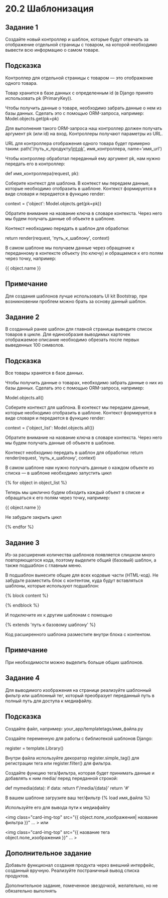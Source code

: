 # 20.2 Шаблонизация


## Задание 1
Создайте новый контроллер и шаблон, которые будут отвечать за отображение отдельной страницы с товаром, на которой необходимо вывести всю информацию о самом товаре.

## Подсказка
Контроллер для отдельной страницы с товаром — это отображение одного товара.

Товар хранится в базе данных с определенным id (в Django принято использовать pk (PrimaryKey)).

Чтобы получить данные о товаре, необходимо забрать данные о нем из базы данных. Сделать это с помощью ORM-запроса, например: 
Model.objects.get(pk=pk)

Для выполнения такого ORM-запроса наш контроллер должен получать аргумент pk (или id) на вход. Контроллеры получают параметры из URL.

URL для контроллера отображения одного товара будет примерно таким: 
path('/путь_к_продукту/<int:pk>', имя_контроллера, name='имя_url')

Чтобы контроллер обработал переданный ему аргумент pk, нам нужно передать его в контроллер:

def имя_контроллера(request, pk):

Соберите контекст для шаблона. В контекст мы передаем данные, которые необходимо отобразить в шаблоне. Контекст формируется в виде словаря и передается в функцию render:

context = {'object': Model.objects.get(pk=pk)}

Обратите внимание на название ключа в словаре контекста. Через него мы будем получать данные об объекте в шаблоне.

Контекст необходимо передать в шаблон для обработки:

return render(request, 'путь_к_шаблону', context)

В самом шаблоне мы получаем данные через обращение к переданному в контексте объекту (по ключу) и обращаемся к его полям через точку, например: 
<p>{{ object.name }}</p>


## Примечание
Для создания шаблонов лучше использовать UI kit Bootstrap, при возникновении проблем можно брать за основу данный шаблон.

## Задание 2
В созданный ранее шаблон для главной страницы выведите список товаров в цикле. Для единообразия выводимых карточек отображаемое описание необходимо обрезать после первых выведенных 100 символов.


## Подсказка
Все товары хранятся в базе данных.

Чтобы получить данные о товарах, необходимо забрать данные о них из базы данных. Сделать это с помощью ORM-запроса, например:

Model.objects.all()

Соберите контекст для шаблона. В контекст мы передаем данные, которые необходимо отобразить в шаблоне. Контекст формируется в виде словаря и передается в функцию render:

context = {'object_list': Model.objects.all()}

Обратите внимание на название ключа в словаре контекста. Через него мы будем получать данные об объекте в шаблоне.

Контекст необходимо передать в шаблон для обработки: return render(request, 'путь_к_шаблону', context)

В самом шаблоне нам нужно получать данные о каждом объекте из списка — в шаблоне необходимо запустить цикл

{% for object in object_list %}

Теперь мы циклично будем обходить каждый объект в списке и обращаться к его полям через точку, например:

{{ object.name }}

Не забудьте закрыть цикл

{% endfor %}


## Задание 3
Из-за расширения количества шаблонов появляется слишком много повторяющегося кода, поэтому выделите общий (базовый) шаблон, а также подшаблон с главным меню.

В подшаблон вынесите общие для всех кодовые части (HTML-код). Не забудьте разместить блок с контентом, куда будут вставляться шаблоны, которые используют подшаблон:

{% block content %}

{% endblock %}

И подключите их к другим шаблонам с помощью

{% extends 'путь к базовому шаблону' %}

Код расширенного шаблона разместите внутри блока с контентом.

 
## Примечание

При необходимости можно выделить больше общих шаблонов.

## Задание 4
Для выводимого изображения на странице реализуйте шаблонный фильтр или шаблонный тег, который преобразует переданный путь в полный путь для доступа к медиафайлу.

## Подсказка
Создайте файл, например: 
your_app/templatetags/имя_файла.py

Создайте переменную для работы с библиотекой шаблонов Django:

register = template.Library()

Внутри файла используйте декоратор 
register.simple_tag()
 для регистрации тега или 
register.filter()
 для фильтра.

Создайте функцию тега/фильтра, которая будет принимать данные и добавлять к ним 
media/
 перед переданной строкой:

def mymedia(data):
    if data:
        return f'/media/{data}'
    return '#'

В вашем шаблоне загрузите ваш тег/фильтр 
{% load имя_файла %}

Используйте его для вывода пути к медиафайлу

<img class="card-img-top" src="{{ object.поле_изображения| название фильтра }}" ... >
или

<img class="card-img-top" src="{{ название тега object.поле_изображения }}" ... >
 

## Дополнительное задание
Добавьте функционал создания продукта через внешний интерфейс, созданный вручную.
Реализуйте постраничный вывод списка продуктов.
 
Дополнительное задание, помеченное звездочкой, желательно, но не обязательно выполнять
